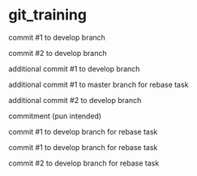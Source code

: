 # git_training

commit #1 to develop branch

commit #2 to develop branch

additional commit #1 to develop branch

additional commit #1 to master branch for rebase task

additional commit #2 to develop branch

commitment (pun intended)

commit #1 to develop branch for rebase task

commit #1 to develop branch for rebase task

commit #2 to develop branch for rebase task

